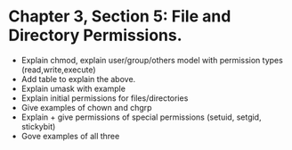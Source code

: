 # Chapter 3, Section 5: File and Directory Permissions.

- Explain chmod, explain user/group/others model with permission types (read,write,execute)
- Add table to explain the above.
- Explain umask with example
- Explain initial permissions for files/directories
- Give examples of chown and chgrp  
- Explain + give permissions of special permissions (setuid, setgid, stickybit)
- Gove examples of all three
